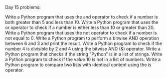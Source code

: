 Day 15 problems:

Write a Python program that uses the and operator to check if a number is both greater than 5 and less than 10.
Write a Python program that uses the or operator to check if a number is either less than 10 or greater than 20.
Write a Python program that uses the not operator to check if a number is not equal to 0.
Write a Python program to perform a bitwise AND operation between 6 and 3 and print the result.
Write a Python program to check if the number 4 is divisible by 2 and 4 using the bitwise AND (&) operator.
Write a Python program that checks if the string "Python" is in a list of strings.
Write a Python program to check if the value 10 is not in a list of numbers.
Write a Python program to compare two lists with identical content using the is operator.
